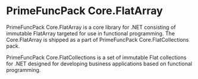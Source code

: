 # PrimeFuncPack Core.FlatArray

PrimeFuncPack Core.FlatArray is a core library for .NET consisting of immutable FlatArray targeted for use in functional programming.
The Core.FlatArray is shipped as a part of PrimeFuncPack Core.FlatCollections pack.

PrimeFuncPack Core.FlatCollections is a set of immutable Flat collections for .NET designed for developing business applications based on functional programming.
